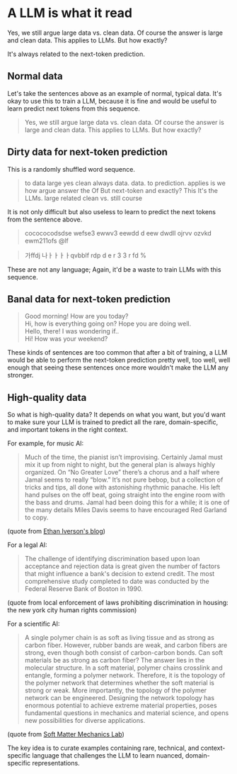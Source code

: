 # A LLM is what it read

Yes, we still argue large data vs. clean data. Of course the answer is large and clean data. This applies to LLMs. But how exactly?

It's always related to the next-token prediction.

## Normal data

Let's take the sentences above as an example of normal, typical data.
It's okay to use this to train a LLM, because it is fine and would be useful to learn predict next tokens from this sequence. 

> Yes, we still argue large data vs. clean data. Of course the answer is large and clean data. This applies to LLMs. But how exactly?


## Dirty data for next-token prediction

This is a randomly shuffled word sequence. 

> to data large yes clean always data. data. to prediction. applies is we how argue answer the Of But next-token and exactly? This It's the LLMs. large related clean vs. still course 

It is not only difficult but also useless to learn to predict the next tokens from the sentence above. 

> cocococodsdse wefse3 ewwv3 eewdd d eew dwdll ojrvv ozvkd ewm211ofs @lf

> 가ffdj 나ㅏㅏㅏㅏqvbblf rdp d e r 3 3 r fd % 

These are not any language; Again, it'd be a waste to train LLMs with this sequence. 

## Banal data for next-token prediction

> Good morning! How are you today?<br>
> Hi, how is everything going on? Hope you are doing well.<br>
> Hello, there! I was wondering if..<br>
> Hi! How was your weekend?<br>

These kinds of sentences are too common that after a bit of training, a LLM would be able to perform the next-token prediction pretty well, too well, well enough that seeing these sentences once more wouldn't make the LLM any stronger.

## High-quality data

So what is high-quality data? It depends on what you want, but you'd want to make sure your LLM is trained to predict all the rare, domain-specific, and important tokens in the right context. 

For example, for music AI:


> Much of the time, the pianist isn’t improvising. Certainly Jamal must mix it up from night to night, but the general plan is always highly organized. On “No Greater Love” there’s a chorus and a half where Jamal seems to really “blow.” It’s not pure bebop, but a collection of tricks and tips, all done with astonishing rhythmic panache.
> His left hand pulses on the off beat, going straight into the engine room with the bass and drums. Jamal had been doing this for a while; it is one of the many details Miles Davis seems to have encouraged Red Garland to copy.

(quote from [Ethan Iverson's blog](https://iverson.substack.com/p/tt-240-ahmad-jamal-at-the-pershing))

For a legal AI:

> The challenge of identifying discrimination based upon loan acceptance and rejection data is great given the number of factors that might influence a bank's decision to extend credit. The most comprehensive study completed to date was conducted by the Federal Reserve Bank of Boston in 1990.

(quote from local enforcement of laws prohibiting discrimination in housing: the new york city human rights commission)

For a scientific AI:

> A single polymer chain is as soft as living tissue and as strong as carbon fiber. However, rubber bands are weak, and carbon fibers are strong, even though both consist of carbon-carbon bonds. Can soft materials be as strong as carbon fiber? The answer lies in the molecular structure. In a soft material, polymer chains crosslink and entangle, forming a polymer network. Therefore, it is the topology of the polymer network that determines whether the soft material is strong or weak. More importantly, the topology of the polymer network can be engineered. Designing the network topology has enormous potential to achieve extreme material properties, poses fundamental questions in mechanics and material science, and opens new possibilities for diverse applications.

(quote from [Soft Matter Mechanics Lab](https://www.junsoo.kim/research))

The key idea is to curate examples containing rare, technical, and context-specific language that challenges the LLM to learn nuanced, domain-specific representations.

